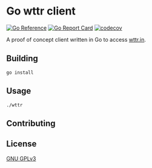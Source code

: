 # Go wttr client

[![Go Reference](https://pkg.go.dev/badge/github.com/alrayyes/wttr.svg)](https://pkg.go.dev/github.com/alrayyes/wttr)
[![Go Report Card](https://goreportcard.com/badge/github.com/alrayyes/wttr)](https://goreportcard.com/report/github.com/alrayyes/wttr)
[![codecov](https://codecov.io/gh/alrayyes/wttr/graph/badge.svg?token=LMBZHSBSSD)](https://codecov.io/gh/alrayyes/wttr)

A proof of concept client written in Go to access [wttr.in](https://wttr.in/).

## Building

```shell
go install
```

## Usage

```shell
./wttr
```

## Contributing

## License

[GNU GPLv3](https://choosealicense.com/licenses/gpl-3.0/)
